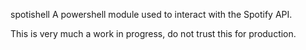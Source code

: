 spotishell
A powershell module used to interact with the Spotify API.

This is very much a work in progress, do not trust this for production.

